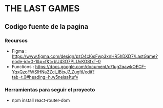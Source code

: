 # THE LAST GAMES
## Codigo fuente de la pagina 

### Recursos
- Figma : https://www.figma.com/design/pzO4cI6sFwp3xnHR5hDXD7/LastGame?node-id=0-1&p=f&t=bU43O7PLUvKO8fxT-0
- Functions : https://docs.google.com/document/d/1ug2qawkOECF-YqxQzoFWSlHNa2Zcl_IBtxJ7_ZugftI/edit?tab=t.0#heading=h.w5neisa1tufv

### Herramientas para seguir el proyecto
- npm install react-router-dom